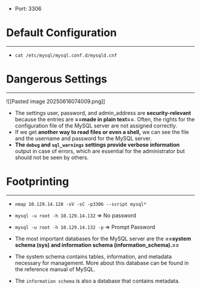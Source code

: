 - Port: 3306
# Default Configuration
---
- `cat /etc/mysql/mysql.conf.d/mysqld.cnf`

# Dangerous Settings
---
![[Pasted image 20250616074009.png]]
- The settings user, password, and admin_address are **security-relevant** because the entries are **==made in plain text==**. Often, the rights for the configuration file of the MySQL server are not assigned correctly. 
- If we get **another way to read files or even a shell,** we can see the file and the username and password for the MySQL server.
- **The `debug` and `sql_warnings` settings provide verbose information** output in case of errors, which are essential for the administrator but should not be seen by others.

# Footprinting
---
- `nmap 10.129.14.128 -sV -sC -p3306 --script mysql*`
- `mysql -u root -h 10.129.14.132` => No password
- `mysql -u root -h 10.129.14.132 -p` => Prompt Password

-  The most important databases for the MySQL server are the **==system schema (sys) and information schema (information_schema).==**
- The system schema contains tables, information, and metadata necessary for management. More about this database can be found in the reference manual of MySQL.
- The `information schema` is also a database that contains metadata.